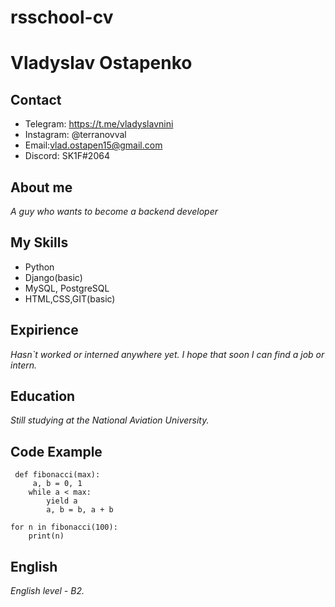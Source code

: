 # rsschool-cv

# **Vladyslav Ostapenko**

## **Contact**
*  Telegram: https://t.me/vladyslavnini
*  Instagram: @terranovval
*  Email:vlad.ostapen15@gmail.com
*  Discord: SK1F#2064

## **About me**
 _A guy who wants to become a backend developer_

## **My Skills**
*  Python
*  Django(basic)
*  MySQL, PostgreSQL
*  HTML,CSS,GIT(basic)

## **Expirience**
_Hasn`t worked or interned anywhere yet. I hope that soon I can find a job or intern._

## **Education**
_Still studying at the National Aviation University._
## **Code Example**
```
 def fibonacci(max):      
     a, b = 0, 1
    while a < max:
        yield a           
        a, b = b, a + b  

for n in fibonacci(100):
    print(n)
```
## **English**
_English level - B2._